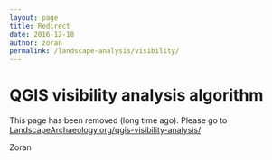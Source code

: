 ```yaml
---
layout: page
title: Redirect
date: 2016-12-18
author: zoran
permalink: /landscape-analysis/visibility/
---
```


# QGIS visibility analysis algorithm

This page has been removed (long time ago). Please go to [LandscapeArchaeology.org/qgis-visibility-analysis/](https://landscapearchaeology.org/qgis-visibility-analysis/)

Zoran




